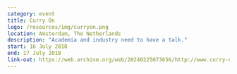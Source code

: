 ```yaml
---
category: event
title: Curry On
logo: /resources/img/curryon.png
location: Amsterdam, The Netherlands
description: "Academia and industry need to have a talk."
start: 16 July 2018
end: 17 July 2018
link-out: https://web.archive.org/web/20240225073656/http://www.curry-on.org/2018/
---
```

